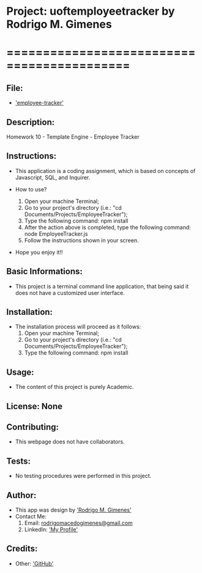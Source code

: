 # Project: uoftemployeetracker by Rodrigo M. Gimenes 
# ===========================================

  ## File:

  * ['employee-tracker'](https://github.com/rodrigomgimenes/uoftemployeetracker.github.io/)

  ## Description:
  Homework 10 - Template Engine - Employee Tracker


  ## Instructions:

  * This application is a coding assignment, which is based on concepts of Javascript, SQL, and Inquirer.

  * How to use?
    1. Open your machine Terminal;
    2. Go to your project's directory (i.e.: "cd Documents/Projects/EmployeeTracker");
    3. Type the following command: npm install
    4. After the action above is completed, type the following command: node EmployeeTracker.js
    5. Follow the instructions shown in your screen.

  * Hope you enjoy it!!


  ## Basic Informations: 

  * This project is a terminal command line application, that being said it does not have a customized user interface. 


  ## Installation:

  * The installation process will proceed as it follows:
    1. Open your machine Terminal;
    2. Go to your project's directory (i.e.: "cd Documents/Projects/EmployeeTracker");
    3. Type the following command: npm install


  ## Usage: 

  * The content of this project is purely Academic.


  ## License: None


  ## Contributing:
  
  * This webpage does not have collaborators.
  
  
  ## Tests:

  * No testing procedures were performed in this project.


  ## Author:
  * This app was design by ['Rodrigo M. Gimenes'](https://avatars1.githubusercontent.com/u/59060046?v=4) 
  * Contact Me: 
    1. Email: rodrigomacedogimenes@gmail.com
    2. LinkedIn: ['My Profile'](https://www.linkedin.com/in/rodrigo-m-gimenes-b0a1a227/) 
  
  ## Credits:

  * Other:
        ['GitHub'](https://github.com/rodrigomgimenes)
  